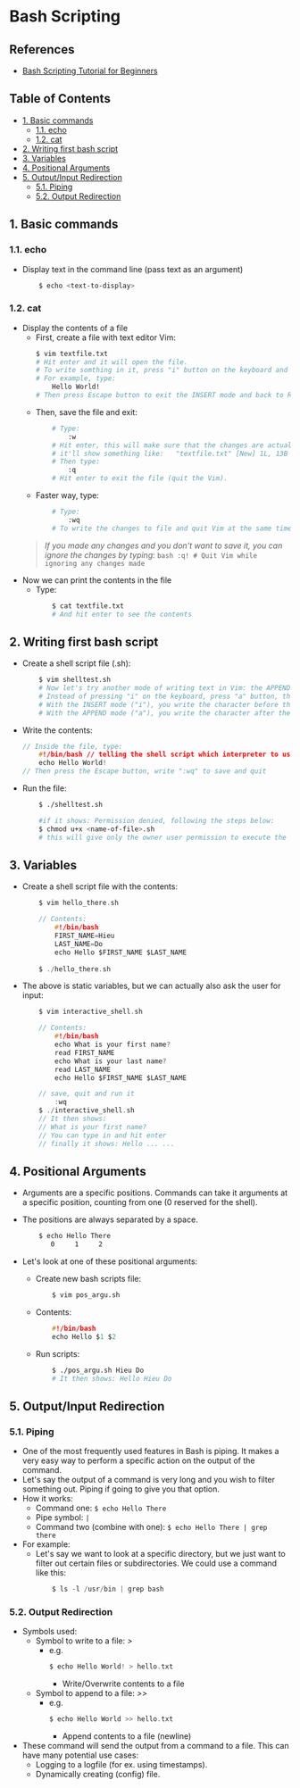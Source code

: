 # Bash Scripting

## References
- [Bash Scripting Tutorial for Beginners](https://youtu.be/tK9Oc6AEnR4?si=f7Tx6viOyRJUXBrT)

## Table of Contents
- [1. Basic commands](#1-basic-commands)
    - [1.1. echo](#11-echo)
    - [1.2. cat](#12-cat)
- [2. Writing first bash script](#2-writing-first-bash-script)
- [3. Variables](#3-variables)
- [4. Positional Arguments](#4-positional-arguments)
- [5. Output/Input Redirection](#5-outputinput-redirection)
    - [5.1. Piping](#51-piping)
    - [5.2. Output Redirection](#52-output-redirection)

## 1. Basic commands
### 1.1. echo
- Display text in the command line (pass text as an argument) 
    ```bash
        $ echo <text-to-display>
    ```
### 1.2. cat
- Display the contents of a file
    - First, create a file with text editor Vim:
        ```bash
        $ vim textfile.txt
        # Hit enter and it will open the file. 
        # To write somthing in it, press "i" button on the keyboard and you will enter the INSERT mode.
        # For example, type:
            Hello World!
        # Then press Escape button to exit the INSERT mode and back to REGULAR COMMAND mode.
        ```
    - Then, save the file and exit:
        ```bash   
            # Type:
                :w
            # Hit enter, this will make sure that the changes are actually done and saved to disk.
            # it'll show something like:   "textfile.txt" [New] 1L, 13B written
            # Then type:
                :q
            # Hit enter to exit the file (quit the Vim).
        ```
    - Faster way, type:
        ```bash
            # Type:
                :wq
            # To write the changes to file and quit Vim at the same time
        ```
    > *If you made any changes and you don't want to save it, you can ignore the changes by typing:*
        ```bash
                :q!
            # Quit Vim while ignoring any changes made
        ```
- Now we can print the contents in the file
    - Type:
        ```bash
            $ cat textfile.txt
            # And hit enter to see the contents
        ```
## 2. Writing first bash script
- Create a shell script file (.sh):
    ```bash
        $ vim shelltest.sh
        # Now let's try another mode of writing text in Vim: the APPEND mode
        # Instead of pressing "i" on the keyboard, press "a" button, this will append your text rather than insert it. 
        # With the INSERT mode ("i"), you write the character before the cursor.
        # With the APPEND mode ("a"), you write the character after the cursor
    ```
- Write the contents:
    ```c
    // Inside the file, type:
        #!/bin/bash // telling the shell script which interpreter to use
        echo Hello World!
    // Then press the Escape button, write ":wq" to save and quit
    ```
- Run the file:
    ```bash
        $ ./shelltest.sh

        #if it shows: Permission denied, following the steps below:
        $ chmod u+x <name-of-file>.sh
        # this will give only the owner user permission to execute the file rather than the entire group or anybody on the system.
    ```
## 3. Variables
- Create a shell script file with the contents:
    ```c
        $ vim hello_there.sh

        // Contents:
            #!/bin/bash
            FIRST_NAME=Hieu
            LAST_NAME=Do
            echo Hello $FIRST_NAME $LAST_NAME
        
        $ ./hello_there.sh
    ```
- The above is static variables, but we can actually also ask the user for input:
    ```c
        $ vim interactive_shell.sh

        // Contents:
            #!/bin/bash
            echo What is your first name?
            read FIRST_NAME
            echo What is your last name?
            read LAST_NAME
            echo Hello $FIRST_NAME $LAST_NAME

        // save, quit and run it
            :wq
        $ ./interactive_shell.sh
        // It then shows:
        // What is your first name?
        // You can type in and hit enter 
        // finally it shows: Hello ... ...

    ```
## 4. Positional Arguments
- Arguments are a specific  positions. Commands can take it arguments at a specific position, counting from one (0 reserved for the shell).
- The positions are always separated by a space.

    ```bash
        $ echo Hello There
           0     1     2  
    ```
- Let's look at one of these positional arguments:
    - Create new bash scripts file:

        ```bash
            $ vim pos_argu.sh
        ```

    - Contents:
        ```c
            #!/bin/bash
            echo Hello $1 $2
        ```
    - Run scripts:
        ```bash
            $ ./pos_argu.sh Hieu Do
            # It then shows: Hello Hieu Do
        ```

## 5. Output/Input Redirection
### 5.1. Piping
- One of the most frequently used features in Bash is piping. It makes a very easy way to perform a specific action on the output of the command.
- Let's say the output of a command is very long and you wish to filter something out. Piping if going to give you that option.
- How it works:
    - Command one: `$ echo Hello There`
    - Pipe symbol: `|`
    - Command two (combine with one): `$ echo Hello There | grep there`
- For example:
    - Let's say we want to look at a specific directory, but we just want to filter out certain files or subdirectories. We could use a command like this:
        ```c
            $ ls -l /usr/bin | grep bash
        ```
### 5.2. Output Redirection
- Symbols used:
    -  Symbol to write to a file: *>*
        - e.g.
            ```c
            $ echo Hello World! > hello.txt
            ```
            - Write/Overwrite contents to a file
    - Symbol to append to a file: *>>*
        - e.g.
            ```c
            $ echo Hello World >> hello.txt
            ```
            - Append contents to a file (newline) 
- These command will send the output from a command to a file. This can have many potential use cases:
    - Logging to a logfile (for ex. using timestamps).
    - Dynamically creating (config) file.
